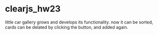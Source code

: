 # clearjs_hw23

little car gallery grows and develops its functionality. now it can be sorted, cards can be delated by clicking the button, and added again.  

